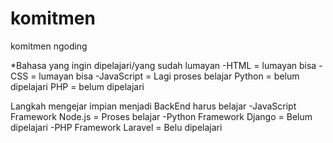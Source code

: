 # komitmen
komitmen ngoding 

*Bahasa yang ingin dipelajari/yang sudah lumayan
-HTML = lumayan bisa
-CSS = lumayan bisa
-JavaScript = Lagi proses belajar
Python = belum dipelajari
PHP = belum dipelajari


Langkah mengejar impian menjadi BackEnd harus belajar
-JavaScript Framework Node.js = Proses belajar
-Python Framework Django = Belum dipelajari
-PHP Framework Laravel = Belu dipelajari
